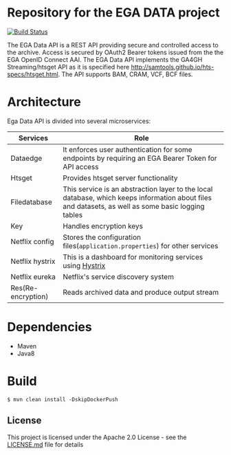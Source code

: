 # Repository for the EGA DATA project

[![Build Status](https://travis-ci.org/neicnordic/ega-data-api.svg?branch=master)](https://travis-ci.org/neicnordic/ega-data-api)

The EGA Data API is a REST API providing secure and controlled access to the archive. Access is secured by OAuth2 Bearer tokens issued from the the EGA OpenID Connect AAI. The EGA Data API implements the GA4GH Streaming/htsget API as it is specified here http://samtools.github.io/hts-specs/htsget.html. The API supports BAM, CRAM, VCF, BCF files.


# Architecture

Ega Data API is divided into several microservices:

| Services | Role |
| ------------- | ------------- |
| Dataedge  | It enforces user authentication for some endpoints by requiring an EGA Bearer Token for API access |
| Htsget  | Provides htsget server functionality |
| Filedatabase  | This service is an abstraction layer to the local database, which keeps information about files and datasets, as well as some basic logging tables |
| Key  | Handles encryption keys |
| Netflix config  | Stores the configuration files(`application.properties`) for other services |
| Netflix hystrix  | This is a dashboard for monitoring services using [Hystrix](https://github.com/Netflix/Hystrix) |
| Netflix eureka  | Netflix's service discovery system |
| Res(Re-encryption)  | Reads archived data and produce output stream |

# Dependencies
* Maven
* Java8

# Build
```
$ mvn clean install -DskipDockerPush
```

## License

This project is licensed under the Apache 2.0 License - see the [LICENSE.md](LICENSE.md) file for details

